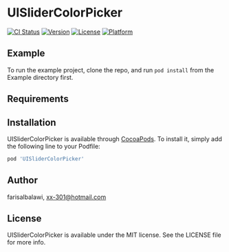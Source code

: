 # UISliderColorPicker

[![CI Status](https://img.shields.io/travis/farisalbalawi/UISliderColorPicker.svg?style=flat)](https://travis-ci.org/farisalbalawi/UISliderColorPicker)
[![Version](https://img.shields.io/cocoapods/v/UISliderColorPicker.svg?style=flat)](https://cocoapods.org/pods/UISliderColorPicker)
[![License](https://img.shields.io/cocoapods/l/UISliderColorPicker.svg?style=flat)](https://cocoapods.org/pods/UISliderColorPicker)
[![Platform](https://img.shields.io/cocoapods/p/UISliderColorPicker.svg?style=flat)](https://cocoapods.org/pods/UISliderColorPicker)

## Example

To run the example project, clone the repo, and run `pod install` from the Example directory first.

## Requirements

## Installation

UISliderColorPicker is available through [CocoaPods](https://cocoapods.org). To install
it, simply add the following line to your Podfile:

```ruby
pod 'UISliderColorPicker'
```

## Author

farisalbalawi, xx-301@hotmail.com

## License

UISliderColorPicker is available under the MIT license. See the LICENSE file for more info.
